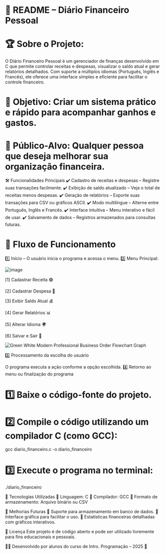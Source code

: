 # 📌 README – Diário Financeiro Pessoal

# 🏆 Sobre o Projeto:

O Diário Financeiro Pessoal é um gerenciador de finanças desenvolvido em C que permite controlar receitas e despesas, visualizar o saldo atual e gerar relatórios detalhados. Com suporte a múltiplos idiomas (Português, Inglês e Francês), ele oferece uma interface simples e eficiente para facilitar o controle financeiro.

# 🔹 Objetivo: Criar um sistema prático e rápido para acompanhar ganhos e gastos.
# 🔹 Público-Alvo: Qualquer pessoa que deseja melhorar sua organização financeira.

🛠 Funcionalidades Principais
✔ Cadastro de receitas e despesas – Registre suas transações facilmente.
✔ Exibição de saldo atualizado – Veja o total de receitas menos despesas.
✔ Geração de relatórios – Exporte suas transações para CSV ou gráficos ASCII.
✔ Modo multilíngue – Alterne entre Português, Inglês e Francês.
✔ Interface intuitiva – Menu interativo e fácil de usar.
✔ Salvamento de dados – Registros armazenados para consultas futuras.

# 📜 Fluxo de Funcionamento
1️⃣ Início – O usuário inicia o programa e acessa o menu.
2️⃣ Menu Principal:

![image](https://github.com/user-attachments/assets/38d642ad-7eeb-47d1-9f91-8fd372f93862)

[1] Cadastrar Receita 🟢

[2] Cadastrar Despesa 🔴

[3] Exibir Saldo Atual 💰

[4] Gerar Relatórios 📊

[5] Alterar Idioma 🌍

[6] Salvar e Sair 💾

![Green White Modern Professional Business Order Flowchart Graph](https://github.com/user-attachments/assets/588e2c78-a0e7-464d-a06d-bbc1413f379c)



3️⃣ Processamento da escolha do usuário

O programa executa a ação conforme a opção escolhida.
4️⃣ Retorno ao menu ou finalização do programa

# 1️⃣ Baixe o código-fonte do projeto.

# 2️⃣ Compile o código utilizando um compilador C (como GCC):
gcc diario_financeiro.c -o diario_financeiro

# 3️⃣ Execute o programa no terminal:
./diario_financeiro

🔧 Tecnologias Utilizadas
📌 Linguagem: C
📌 Compilador: GCC
📌 Formato de armazenamento: Arquivo binário ou CSV

🎨 Melhorias Futuras
🔹 Suporte para armazenamento em banco de dados.
🔹 Interface gráfica para facilitar o uso.
🔹 Estatísticas financeiras detalhadas com gráficos interativos.

📜 Licença
Este projeto é de código aberto e pode ser utilizado livremente para fins educacionais e pessoais.

👨‍💻 Desenvolvido por alunos do curso de Intro. Programação – 2025 🚀











 
